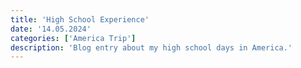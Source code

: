 ```yaml
---
title: 'High School Experience'
date: '14.05.2024'
categories: ['America Trip']
description: 'Blog entry about my high school days in America.'
---
```

